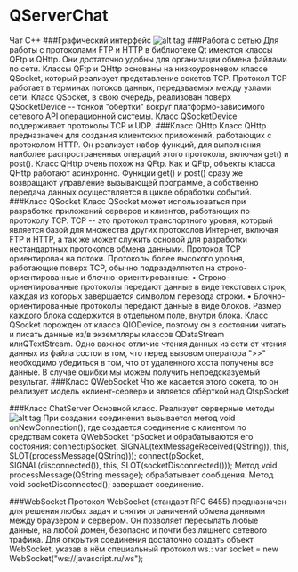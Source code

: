 # QServerChat
Чат С++
###Графический интерфейс
![alt tag](http://s013.radikal.ru/i324/1605/42/192bff1356a5.png) 
###Работа с сетью
Для работы с протоколами FTP и HTTP в библиотеке Qt имеются классы QFtp и QHttp. Они достаточно удобны для организации обмена файлами по сети.
Классы QFtp и QHttp основаны на низкоуровневом классе QSocket, который реализует представление сокетов TCP. Протокол TCP работает в терминах потоков данных, передаваемых между узлами сети. Класс QSocket, в свою очередь, реализован поверх QSocketDevice -- тонкой "обертки" вокруг платформо-зависимого сетевого API операционной системы. Класс QSocketDevice поддерживает протоколы TCP и UDP.
###Класс QHttp
Класс QHttp предназначен для создания клиентских приложений, работающих с протоколом HTTP. Он реализует набор функций, для выполнения наиболее распространенных операций этого протокола, включая get() и post(). Класс QHttp очень похож на QFtp.
Как и QFtp, объекты класса QHttp работают асинхронно. Функции get() и post() сразу же возвращают управление вызывающей программе, а собственно передача данных осуществляется в цикле обработки событий.
###Класс QSocket
Класс QSocket может использоваться при разработке приложений серверов и клиентов, работающих по протоколу TCP. TCP -- это протокол транспортного уровня, который является базой для множества других протоколов Интернет, включая FTP и HTTP, а так же может служить основой для разработки нестандартных протоколов обмена данными.
Протокол TCP ориентирован на потоки. Протоколы более высокого уровня, работающие поверх TCP, обычно подразделяются на строко-ориентированные и блочно-ориентированные:
•	Строко-ориентированные протоколы передают данные в виде текстовых строк, каждая из которых завершается символом перевода строки.
•	Блочно-ориентированные протоколы передают данные в виде блоков. Размер каждого блока содержится в отдельном поле, внутри блока.
Класс QSocket порожден от класса QIODevice, поэтому он в состоянии читать и писать данные из/в экземпляры классов QDataStream илиQTextStream. Одно важное отличие чтения данных из сети от чтения данных из файла состои в том, что перед вызовом оператора ">>" необходимо убедиться в том, что от удаленного хоста получены все данные. В случае ошибки мы можем получить непредсказуемый результат.
###Класс QWebSocket
Что же касается этого сокета, то он реализует модель «клиент-сервер» и является 
обёрткой над QtspSocket

###Класс ChatServer
Основной класс. Реализует серверные методы
![alt tag](http://s50.radikal.ru/i130/1605/d2/e31cdb8e1928.png) 
При создании соединения вызывается метод void onNewConnection(); где создается соединение с клиентом по средствам сокета QWebSocket *pSocket и обрабатываются его состояния:
connect(pSocket, SIGNAL(textMessageReceived(QString)), this, SLOT(processMessage(QString)));
connect(pSocket, SIGNAL(disconnected()), this, SLOT(socketDisconnected()));
Метод void processMessage(QString message); обрабатывает сообщения.
Метод void socketDisconnected(); завершает соединение.

###WebSocket
Протокол WebSocket (стандарт RFC 6455) предназначен для решения любых задач и снятия ограничений обмена данными между браузером и сервером.
Он позволяет пересылать любые данные, на любой домен, безопасно и почти без лишнего сетевого трафика.
Для открытия соединения достаточно создать объект WebSocket, указав в нём специальный протокол ws.:
 var socket = new WebSocket("ws://javascript.ru/ws");
